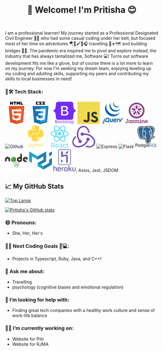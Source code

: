 <h1 align="center">👋 Welcome! I'm Pritisha 😊</h1>

<div align="center">
   <img src="https://lh3.googleusercontent.com/pw/ACtC-3csw4KxSj5x7ckCLFuXoIhZptdkdccSHE-spk1K22jDYH0xV4NFetbxULrNQ9tJh82NU8rnti1O7NFyTFhDOuuDPuNdu9AVI3UQzTQDctAbRDDtdfPOdLSulScXMoLWgobE0yj1w7Wd2HHWLwQRlMzUXw=w358-h364-no?authuser=0" alt="" width="200px"/>
</div>


<p> I am a professional learner! My journey started as a Professional Designated Civil Engineer 👷‍♀️  who had some casual coding under her belt, but focused most of her time on adventures 🪂🎨🖌️💃🎧 travelling 🚗✈️🗺️ and building bridges 🚧🌉. The pandemic era inspired me to pivot and explore instead, the industry that has always tantalized me, Software 💻! Turns out software development fits me like a glove, but of course there is a lot more to learn on my journey. For now I'm seeking my dream team, enjoying leveling up my coding and adulting skills, supporting my peers and contributing my skills to local businesses in need!</p>



 ### 🧰🛠️ Tech Stack:

<div>
<img src="https://raw.githubusercontent.com/devicons/devicon/c7d326b6009e60442abc35fa45706d6f30ee4c8e/icons/html5/html5-original-wordmark.svg" alt="HTML5" width="75px" height="75px"/>
<img src="https://raw.githubusercontent.com/devicons/devicon/c7d326b6009e60442abc35fa45706d6f30ee4c8e/icons/css3/css3-original-wordmark.svg" alt="CSS3" width="75px" height="75px"/>
<img src="https://raw.githubusercontent.com/devicons/devicon/c7d326b6009e60442abc35fa45706d6f30ee4c8e/icons/bootstrap/bootstrap-plain-wordmark.svg" alt="Bootstrap" width="75px" height="75px"/>
<img src="https://raw.githubusercontent.com/devicons/devicon/c7d326b6009e60442abc35fa45706d6f30ee4c8e/icons/javascript/javascript-original.svg" alt="JavaScript" width="75px" height="75px"/>
<img src="https://raw.githubusercontent.com/devicons/devicon/c7d326b6009e60442abc35fa45706d6f30ee4c8e/icons/jquery/jquery-plain-wordmark.svg" alt="jQuery" width="75px" height="75px"/>
<img src="https://raw.githubusercontent.com/devicons/devicon/c7d326b6009e60442abc35fa45706d6f30ee4c8e/icons/jasmine/jasmine-plain-wordmark.svg" alt="Jasmine" width="75px" height="75px"/>
<img src="https://lh3.googleusercontent.com/vbZtSMq3HsrCac7fRwR0o9WUFGVNEDwXtP6c-haG2FVhPYHVdjTc74Q34-F7hCBKmtUG8jNvHFydeWbjZUjzvJtqxY5t34z_Kza6aYECltE1APRN5hk7QspplTp4Y4hMiwvDVyvW1BgrRGz8vTSd0vljCcI8XMtAGjPNYT8LoZkNHE7vPuQLn_E1Yepg0OvqCzDWiHP1WWHrZt59Czy_1V3bc_LN4IizAZ8CKV_Ngy5Ua_lrCrzzcqiI57dA9xCiFYfnvDQqvpSBiCdH711DWI8dmXiGrvJw9WVeidavyd_Z3mqu07g8olYBLrRMXIB8jMVeqXRgVSiP5OyiJKl4okgiE6d4xPMA-ciBJrYzgCKCDwyOQXqKFjced1cUjdGcpGaUV6qULgZcjtXQfJZDZLInFAjAoU3tK0gEO9GFFXzqDRqT6ACwoLRQmdU9o19-SsPcCPQ1eSqSfJ_4moOCg7NxHVRpUZCVXF4QzEHi_rVajd0-YVt2v4J1yR5ADZWiU72FjPY-uHYE1lmyZkSM4XtsokjXQqicJVW14OwN8Txbx6IVKYMxPvrAg3a2nqX0i5S79Zc2-sDeU4AtM4paQ1rxvBQCAv4j1WhHSIPINbt8YWO2bQk49OnsDXRNmIEm9n9NLQz7fA7Qu4BHifS4gyPT7cdZhn47hfK041R9zPancuRqieZMG2827MbF3TBRzCe041OXG03G22VyfEJs0uSH-g=s128-no?authuser=0" alt="Github" width="75px" height="75px"/>
<img src="https://raw.githubusercontent.com/devicons/devicon/c7d326b6009e60442abc35fa45706d6f30ee4c8e/icons/python/python-plain-wordmark.svg" alt="Python" width="75px" height="75px"/>
<img src="https://raw.githubusercontent.com/devicons/devicon/c7d326b6009e60442abc35fa45706d6f30ee4c8e/icons/react/react-original-wordmark.svg" alt="ReactJS" width="75px" height="75px"/>
<img src="https://raw.githubusercontent.com/devicons/devicon/c7d326b6009e60442abc35fa45706d6f30ee4c8e/icons/redux/redux-original.svg" alt="Redux" width="75px" height="75px"/>
<img src="https://lh3.googleusercontent.com/rjN1x6pxpRhmho5xBnyGsHapuSuFKMe1a4CkEZLml1o_CNZFButLcqUDOHcIQTZ2bVnK9ZgI3KUc_yv3GZ3Sgf2Vlbi2zM3HiTePLqO6OnR1SE9laq-m6A-iDp22zpTI-BS2b_2_x89Fw3JdwJwqh9l93HbDAmNwusKc2Enbvh5JWbiOqd9STFQt1ClqmJcXj5mm__Mb-s1Ezgae81_MugzkYSRmDJL3A4bj-rrUlGO-Bi569NUpMOmHt-_UF2Fi-4j0J-kvauyBSwGGVtdWerB-2XR4s8v_VCMEBwNr94Z-S8F4H6HOyp5MjBDkd3AtLS9ShcmlaiB9Q-hgwDmw-X8vh7EiLqlGA6PZXxcfVfUV54xfx9RZJqTiTv8vIu7wna09TtO8rtdV4LzCTo2gQPWifpGXQk1b14kdAHsHwzJoB5LH8qcLpC3dA8XsRd4IP66oo4zUFT6n4Qud3AUoKyy7RF09_uHvgwukNGUIN9YvYUFUFEw7HenwcEC4X4BgIStRlJrhiJdTWAZqtZVSJJIirtFTvjy8zvOjjoML-HFbBZzlwaYM5aCP1rssnsklHfvrxykslXWp0V_y8hd55sMEeYToPAgu7FolwiuAXqZv0PMhdNLo5ygL2ILIcOCn8bAYIw1D2197OVVcuFx4rxR5yrgROGXboM0EgyXd30-MABTlH0T41zFK9afbkS9Es7MN4w8nVy0ISExNtlesc0m_pg=s128-no?authuser=0" alt="Express" width="75px" height="75px"/>
<img src="https://lh3.googleusercontent.com/GPj0TTxEy2Iqz7knpmW6W6Glw0x7khClxgRPel2jAt-HBr1OiKFzvhowRagbRjyPe5cJ1tNBiJUWfMOEp9-ecUgGzAs0GI5GXKIrdVU7dLJWJWKEN5Gx7oZr5qiyDOeYFibdBymH5gjjM_Xawrzx7f0gQsit9aBvcedkJEtqhR6uZMXmBpAidPy4ZHtVqkptEdQnyqNu5jyqutlxCuGOtAcmKci0ZGYf-wjiMCnncx9CODMVtnCEiX0pE46ER5AeaoZnuUbJnBtSeCMJmXoBI9ewKiphtH2A4ZUGNuVrSJf9Z98JdmjBnJ0VLW3oq5hi-1HPeoz_86IOzQDGGn3RzG1Npm5Uc_-MIFhcHCknw8n0lLpyxa9uJu15tonVVIdsgSrPJPKUSQJbcTE1-FEnxlmxx-4md786M0_0mlPbI-3oogPuufoChBTfQ4eIi1Uek5M2RsVTByhxtqEtVBHDXpe0sAczflqWzOJg4BINUegUHeX4O0Oif0EuASj1PJivbbu6E_t5Sbqz_RRkKoJxEHVqUR5-IDYKKDwEG5E0-q2WHw0gnGTn0flpoL7qSqMWHrvbLtqidlw9gksjdeJZsqRP9wXwHy1x_LCOTNG5o7u2qr52mCc6taBEGiWuT6CiB2ym0pmwAQN7BBmn8yPwzg5gIsGVcB2sa3iE11VmyhQVQznW7R4k1YAbnsZ9XfeGm49GYXjAyfHFra8rlSok0z0rIA=s128-no?authuser=0" alt="Flask" width="75px" height="75px"/>
<img src="https://raw.githubusercontent.com/devicons/devicon/c7d326b6009e60442abc35fa45706d6f30ee4c8e/icons/postgresql/postgresql-original-wordmark.svg" alt="PostgreSQL" width="75px" height="75px"/>
<img src="https://raw.githubusercontent.com/devicons/devicon/c7d326b6009e60442abc35fa45706d6f30ee4c8e/icons/nodejs/nodejs-original-wordmark.svg" alt="NodeJS" width="75px" height="75px"/>
<img src="https://raw.githubusercontent.com/devicons/devicon/c7d326b6009e60442abc35fa45706d6f30ee4c8e/icons/materialui/materialui-original.svg" alt="Material UI" width="75px" height="75px"/>
<img src="https://raw.githubusercontent.com/devicons/devicon/c7d326b6009e60442abc35fa45706d6f30ee4c8e/icons/heroku/heroku-original-wordmark.svg" alt="Heroku" width="75px" height="75px" />, Axios, Jest, JSDOM
</div>


## &#x1f4c8; My GitHub Stats


[![Top Langs](https://github-readme-stats.vercel.app/api/top-langs/?username=pritishakumar&hide=java,html,css&theme=radical)](https://github.com/anuraghazra/github-readme-stats)


[![Pritisha's GitHub stats](https://github-readme-stats.vercel.app/api?username=pritishakumar&theme=radical)](https://github.com/anuraghazra/github-readme-stats)

### 😄 Pronouns:
- She, Her, Her's


### 📖🎯 Next Coding Goals 🌱💻:
- Projects in Typescript, Ruby, Java, and C++! 


### 💬 Ask me about:
- Travelling
- psychology (cognitive biases and emotional regulation)
  
  
### 🤔 I’m looking for help with:
- Finding great tech companies with a healthy work culture and sense of work-life balance


### 🔭📝 I’m currently working on:
- Website for Pilir
- Website for RJMA
